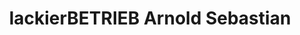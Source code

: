 ---
title: "lackierBETRIEB Arnold Sebastian"
url: /teistungen/lackierbetrieb-arnold-sebastian/
shop: Autowerkstatt
---
